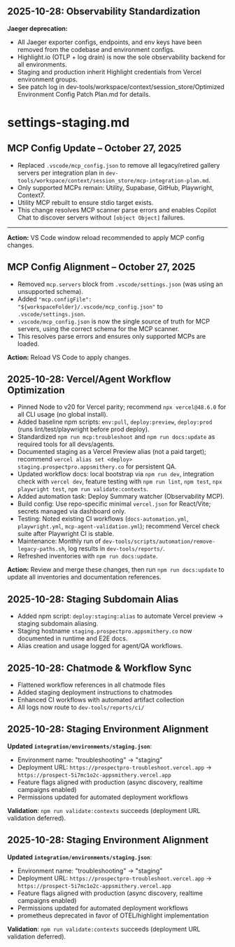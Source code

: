 ## 2025-10-28: Observability Standardization

**Jaeger deprecation:**

- All Jaeger exporter configs, endpoints, and env keys have been removed from the codebase and environment configs.
- Highlight.io (OTLP + log drain) is now the sole observability backend for all environments.
- Staging and production inherit Highlight credentials from Vercel environment groups.
- See patch log in dev-tools/workspace/context/session_store/Optimized Environment Config Patch Plan.md for details.

# settings-staging.md

## MCP Config Update – October 27, 2025

- Replaced `.vscode/mcp_config.json` to remove all legacy/retired gallery servers per integration plan in `dev-tools/workspace/context/session_store/mcp-integration-plan.md`.
- Only supported MCPs remain: Utility, Supabase, GitHub, Playwright, Context7.
- Utility MCP rebuilt to ensure stdio target exists.
- This change resolves MCP scanner parse errors and enables Copilot Chat to discover servers without `[object Object]` failures.

---

**Action:** VS Code window reload recommended to apply MCP config changes.

## MCP Config Alignment – October 27, 2025

- Removed `mcp.servers` block from `.vscode/settings.json` (was using an unsupported schema).
- Added `"mcp.configFile": "${workspaceFolder}/.vscode/mcp_config.json"` to `.vscode/settings.json`.
- `.vscode/mcp_config.json` is now the single source of truth for MCP servers, using the correct schema for the MCP scanner.
- This resolves parse errors and ensures only supported MCPs are loaded.

**Action:** Reload VS Code to apply changes.

## 2025-10-28: Vercel/Agent Workflow Optimization

- Pinned Node to v20 for Vercel parity; recommend `npx vercel@48.6.0` for all CLI usage (no global install).
- Added baseline npm scripts: `env:pull`, `deploy:preview`, `deploy:prod` (runs lint/test/playwright before prod deploy).
- Standardized `npm run mcp:troubleshoot` and `npm run docs:update` as required tools for all devs/agents.
- Documented staging as a Vercel Preview alias (not a paid target); recommend `vercel alias set <deploy> staging.prospectpro.appsmithery.co` for persistent QA.
- Updated workflow docs: local bootstrap via `npm run dev`, integration check with `vercel dev`, feature testing with `npm run lint`, `npm test`, `npx playwright test`, `npm run validate:contexts`.
- Added automation task: Deploy Summary watcher (Observability MCP).
- Build config: Use repo-specific minimal `vercel.json` for React/Vite; secrets managed via dashboard only.
- Testing: Noted existing CI workflows (`docs-automation.yml`, `playwright.yml`, `mcp-agent-validation.yml`); recommend Vercel check suite after Playwright CI is stable.
- Maintenance: Monthly run of `dev-tools/scripts/automation/remove-legacy-paths.sh`, log results in `dev-tools/reports/`.
- Refreshed inventories with `npm run docs:update`.

**Action:** Review and merge these changes, then run `npm run docs:update` to update all inventories and documentation references.

## 2025-10-28: Staging Subdomain Alias

- Added npm script: `deploy:staging:alias` to automate Vercel preview → staging subdomain aliasing.
- Staging hostname `staging.prospectpro.appsmithery.co` now documented in runtime and E2E docs.
- Alias creation and usage logged for agent/QA workflows.

## 2025-10-28: Chatmode & Workflow Sync

- Flattened workflow references in all chatmode files
- Added staging deployment instructions to chatmodes
- Enhanced CI workflows with automated artifact collection
- All logs now route to `dev-tools/reports/ci/`

## 2025-10-28: Staging Environment Alignment

**Updated `integration/environments/staging.json`**:

- Environment name: "troubleshooting" → "staging"
- Deployment URL: `https://prospectpro-troubleshoot.vercel.app` → `https://prospect-5i7mc1o2c-appsmithery.vercel.app`
- Feature flags aligned with production (async discovery, realtime campaigns enabled)
- Permissions updated for automated deployment workflows

**Validation**: `npm run validate:contexts` succeeds (deployment URL validation deferred).

## 2025-10-28: Staging Environment Alignment

**Updated `integration/environments/staging.json`**:

- Environment name: "troubleshooting" → "staging"
- Deployment URL: `https://prospectpro-troubleshoot.vercel.app` → `https://prospect-5i7mc1o2c-appsmithery.vercel.app`
- Feature flags aligned with production (async discovery, realtime campaigns enabled)
- Permissions updated for automated deployment workflows
- prometheus deprecated in favor of OTEL/highlight implementation

**Validation**: `npm run validate:contexts` succeeds (deployment URL validation deferred).
